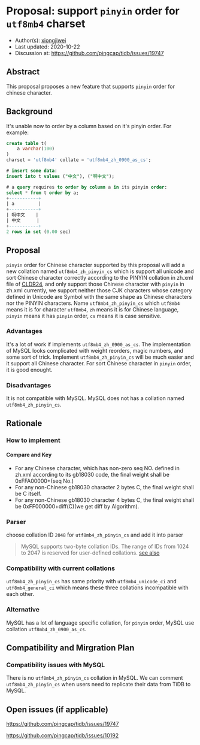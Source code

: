 # Proposal: support `pinyin` order for `utf8mb4` charset

- Author(s):     [xiongjiwei](https://github.com/xiongjiwei)
- Last updated:  2020-10-22
- Discussion at: https://github.com/pingcap/tidb/issues/19747

## Abstract
This proposal proposes a new feature that supports `pinyin` order for chinese character.

## Background
It's unable now to order by a column based on it's pinyin order. For example:

```sql
create table t(
	a varchar(100)
)
charset = 'utf8mb4' collate = 'utf8mb4_zh_0900_as_cs';

# insert some data:
insert into t values ("中文"), ("啊中文");

# a query requires to order by column a in its pinyin order:
select * from t order by a;
+-----------+
| a         |
+-----------+
| 啊中文    |
| 中文      |
+-----------+
2 rows in set (0.00 sec)
```

## Proposal

`pinyin` order for Chinese character supported by this proposal will add a new collation named `utf8mb4_zh_pinyin_cs` which is support all unicode and sort Chinese character correctly according to the PINYIN collation in zh.xml file of [CLDR24](http://unicode.org/Public/cldr/24/core.zip), and only support those Chinese character with `pinyin` in zh.xml currently, we support neither those CJK characters whose category defined in Unicode are Symbol with the same shape as Chinese characters nor the PINYIN characters. Name `utf8mb4_zh_pinyin_cs` which `utf8mb4` means it is for character `utf8mb4`, `zh` means it is for Chinese language, `pinyin` means it has `pinyin` order, `cs` means it is case sensitive.

### Advantages

It's a lot of work if implements `utf8mb4_zh_0900_as_cs`. The implementation of MySQL looks complicated with weight reorders, magic numbers, and some sort of trick. Implement `utf8mb4_zh_pinyin_cs` will be much easier and it support all Chinese character. For sort Chinese character in  `pinyin` order, it is good enought.

### Disadvantages

It is not compatible with MySQL. MySQL does not has a collation named `utf8mb4_zh_pinyin_cs`.

## Rationale

### How to implement

#### Compare and Key

- For any Chinese character, which has non-zero seq NO. defined in zh.xml according to its gb18030 code, the final weight shall be 0xFFA00000+(seq No.)
- For any non-Chinese gb18030 character 2 bytes C, the final weight shall be C itself.
- For any non-Chinese gb18030 character 4 bytes C, the final weight shall be 0xFF000000+diff(C)(we get diff by Algorithm).

### Parser

choose collation ID `2048` for `utf8mb4_zh_pinyin_cs` and add it into parser

> MySQL supports two-byte collation IDs. The range of IDs from 1024 to 2047 is reserved for user-defined collations. [see also](https://dev.mysql.com/doc/refman/8.0/en/adding-collation-choosing-id.html)

### Compatibility with current collations

`utf8mb4_zh_pinyin_cs` has same priority with `utf8mb4_unicode_ci` and `utf8mb4_general_ci` which means these three collations incompatible with each other.

### Alternative
MySQL has a lot of language specific collation, for `pinyin` order, MySQL use collation `utf8mb4_zh_0900_as_cs`.

## Compatibility and Mirgration Plan

### Compatibility issues with MySQL

There is no `utf8mb4_zh_pinyin_cs` collation in MySQL. We can comment `utf8mb4_zh_pinyin_cs` when users need to replicate their data from TiDB to MySQL.

## Open issues (if applicable)

https://github.com/pingcap/tidb/issues/19747

https://github.com/pingcap/tidb/issues/10192

